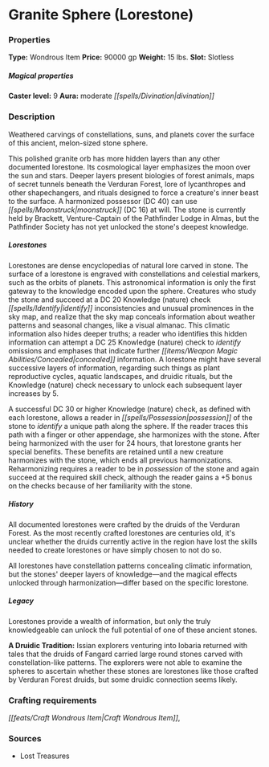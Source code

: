 ﻿---
Title: "Granite Sphere (Lorestone)"
Type: "Wondrous Item"
Price: "90000 gp"
Weight: "15 lbs."
Slot: "Slotless"
Caster level: "9"
Aura: "moderate divination"
Description: |
  "_Weathered carvings of constellations, suns, and planets cover the surface of this ancient, melon-sized stone sphere._
  This polished granite orb has more hidden layers than any other documented _lorestone_. Its cosmological layer emphasizes the moon over the sun and stars. Deeper layers present biologies of forest animals, maps of secret tunnels beneath the Verduran Forest, lore of lycanthropes and other shapechangers, and rituals designed to force a creature's inner beast to the surface. A harmonized possessor (DC 40) can use _moonstruck_ (DC 16) at will. The stone is currently held by Brackett, Venture-Captain of the Pathfinder Lodge in Almas, but the Pathfinder Society has not yet unlocked the stone's deepest knowledge.
  ### Lorestones
  _Lorestones_ are dense encyclopedias of natural lore carved in stone. The surface of a _lorestone_ is engraved with constellations and celestial markers, such as the orbits of planets. This astronomical information is only the first gateway to the knowledge encoded upon the sphere. Creatures who study the stone and succeed at a DC 20 Knowledge (nature) check identify inconsistencies and unusual prominences in the sky map, and realize that the sky map conceals information about weather patterns and seasonal changes, like a visual almanac. This climatic information also hides deeper truths; a reader who identifies this hidden information can attempt a DC 25 Knowledge (nature) check to identify omissions and emphases that indicate further concealed information. A _lorestone_ might have several successive layers of information, regarding such things as plant reproductive cycles, aquatic landscapes, and druidic rituals, but the Knowledge (nature) check necessary to unlock each subsequent layer increases by 5.
  A successful DC 30 or higher Knowledge (nature) check, as defined with each _lorestone_, allows a reader in possession of the stone to identify a unique path along the sphere. If the reader traces this path with a finger or other appendage, she harmonizes with the stone. After being harmonized with the user for 24 hours, that _lorestone_ grants her special benefits. These benefits are retained until a new creature harmonizes with the stone, which ends all previous harmonizations. Reharmonizing requires a reader to be in possession of the stone and again succeed at the required skill check, although the reader gains a +5 bonus on the checks because of her familiarity with the stone.
  ### History
  All documented _lorestones_ were crafted by the druids of the Verduran Forest. As the most recently crafted _lorestones_ are centuries old, it's unclear whether the druids currently active in the region have lost the skills needed to create _lorestones_ or have simply chosen to not do so.
  All _lorestones_ have constellation patterns concealing climatic information, but the stones' deeper layers of knowledge—and the magical effects unlocked through harmonization—differ based on the specific lorestone.
  ### Legacy
  _Lorestones_ provide a wealth of information, but only the truly knowledgeable can unlock the full potential of one of these ancient stones.
  **A Druidic Tradition:** Issian explorers venturing into Iobaria returned with tales that the druids of Fangard carried large round stones carved with constellation-like patterns. The explorers were not able to examine the spheres to ascertain whether these stones are _lorestones_ like those crafted by Verduran Forest druids, but some druidic connection seems likely."
Sources: "['Lost Treasures']"
---

# Granite Sphere (Lorestone)

### Properties

**Type:** Wondrous Item **Price:** 90000 gp **Weight:** 15 lbs. **Slot:** Slotless

##### Magical properties

**Caster level:** 9 **Aura:** moderate _[[spells/Divination|divination]]_

### Description

Weathered carvings of constellations, suns, and planets cover the surface of this ancient, melon-sized stone sphere.

This polished granite orb has more hidden layers than any other documented lorestone. Its cosmological layer emphasizes the moon over the sun and stars. Deeper layers present biologies of forest animals, maps of secret tunnels beneath the Verduran Forest, lore of lycanthropes and other shapechangers, and rituals designed to force a creature's inner beast to the surface. A harmonized possessor (DC 40) can use _[[spells/Moonstruck|moonstruck]]_ (DC 16) at will. The stone is currently held by Brackett, Venture-Captain of the Pathfinder Lodge in Almas, but the Pathfinder Society has not yet unlocked the stone's deepest knowledge.

##### Lorestones

Lorestones are dense encyclopedias of natural lore carved in stone. The surface of a lorestone is engraved with constellations and celestial markers, such as the orbits of planets. This astronomical information is only the first gateway to the knowledge encoded upon the sphere. Creatures who study the stone and succeed at a DC 20 Knowledge (nature) check _[[spells/Identify|identify]]_ inconsistencies and unusual prominences in the sky map, and realize that the sky map conceals information about weather patterns and seasonal changes, like a visual almanac. This climatic information also hides deeper truths; a reader who identifies this hidden information can attempt a DC 25 Knowledge (nature) check to _identify_ omissions and emphases that indicate further _[[items/Weapon Magic Abilities/Concealed|concealed]]_ information. A lorestone might have several successive layers of information, regarding such things as plant reproductive cycles, aquatic landscapes, and druidic rituals, but the Knowledge (nature) check necessary to unlock each subsequent layer increases by 5.

A successful DC 30 or higher Knowledge (nature) check, as defined with each lorestone, allows a reader in _[[spells/Possession|possession]]_ of the stone to _identify_ a unique path along the sphere. If the reader traces this path with a finger or other appendage, she harmonizes with the stone. After being harmonized with the user for 24 hours, that lorestone grants her special benefits. These benefits are retained until a new creature harmonizes with the stone, which ends all previous harmonizations. Reharmonizing requires a reader to be in _possession_ of the stone and again succeed at the required skill check, although the reader gains a +5 bonus on the checks because of her familiarity with the stone.

##### History

All documented lorestones were crafted by the druids of the Verduran Forest. As the most recently crafted lorestones are centuries old, it's unclear whether the druids currently active in the region have lost the skills needed to create lorestones or have simply chosen to not do so.

All lorestones have constellation patterns concealing climatic information, but the stones' deeper layers of knowledge—and the magical effects unlocked through harmonization—differ based on the specific lorestone.

##### Legacy

Lorestones provide a wealth of information, but only the truly knowledgeable can unlock the full potential of one of these ancient stones.

**A Druidic Tradition:** Issian explorers venturing into Iobaria returned with tales that the druids of Fangard carried large round stones carved with constellation-like patterns. The explorers were not able to examine the spheres to ascertain whether these stones are lorestones like those crafted by Verduran Forest druids, but some druidic connection seems likely.

### Crafting requirements

_[[feats/Craft Wondrous Item|Craft Wondrous Item]]_,

### Sources

* Lost Treasures